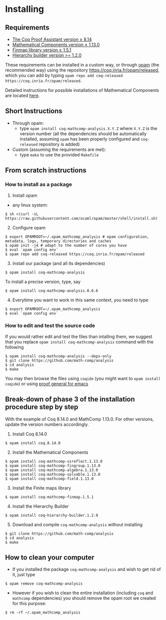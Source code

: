 # Installing

## Requirements

- [The Coq Proof Assistant version ≥ 8.14](https://coq.inria.fr)
- [Mathematical Components version ≥ 1.13.0](https://github.com/math-comp/math-comp)
- [Finmap library version ≥ 1.5.1](https://github.com/math-comp/finmap)
- [Hierarchy builder version >= 1.2.0](https://github.com/math-comp/hierarchy-builder)

These requirements can be installed in a custom way, or through
[opam](https://opam.ocaml.org/) (the recommended way) using
the repository https://coq.inria.fr/opam/released, which you can add by typing
`opam repo add coq-released https://coq.inria.fr/opam/released`.

Detailed instructions for possible installations of Mathematical Components are located
[here](https://github.com/math-comp/math-comp/blob/master/INSTALL.md).

## Short Instructions

- Through opam:
  + type `opam install coq-mathcomp-analysis.X.Y.Z` where `X.Y.Z` is the version number
    (all the dependencies should be automatically installed, assuming `opam` has been properly
    configured and `coq-released` repository is added)
- Custom (assuming the requirements are met):
  + type `make` to use the provided `Makefile`

## From scratch instructions

### How to install as a package

1. Install opam
- any linux system:
```
$ sh <(curl -sL https://raw.githubusercontent.com/ocaml/opam/master/shell/install.sh)
```

2. Configure opam
```
$ export OPAMROOT=~/.opam_mathcomp_analysis # opam configuration, metadata, logs, temporary directories and caches
$ opam init -j4 # adapt to the number of cores you have
$ eval `opam config env`
$ opam repo add coq-released https://coq.inria.fr/opam/released
```
3. Install our package (and all its dependencies)
```
$ opam install coq-mathcomp-analysis
```
To install a precise version, type, say
```
$ opam install coq-mathcomp-analysis.0.6.6
```
4. Everytime you want to work in this same context, you need to type
```
$ export OPAMROOT=~/.opam_mathcomp_analysis 
$ eval `opam config env`
```

### How to edit and test the source code

If you would rather edit and test the files than intalling them, we suggest that you replace
`opam install coq-mathcomp-analysis` command with the following
```
$ opam install coq-mathcomp-analysis --deps-only
$ git clone https://github.com/math-comp/analysis
$ cd analysis
$ make
```
You may then browse the files using `coqide` (you might want to `opam install coqide`) or
using [proof general for emacs](https://github.com/ProofGeneral/PG)

## Break-down of phase 3 of the installation procedure step by step

With the example of Coq 8.14.0 and MathComp 1.13.0. For other versions, update the
version numbers accordingly.

1. Install Coq 8.14.0
```
$ opam install coq.8.14.0
```
2. Install the Mathematical Components
```
$ opam install coq-mathcomp-ssreflect.1.13.0
$ opam install coq-mathcomp-fingroup.1.13.0
$ opam install coq-mathcomp-algebra.1.13.0
$ opam install coq-mathcomp-solvable.1.13.0
$ opam install coq-mathcomp-field.1.13.0
```
3. Install the Finite maps library
```
$ opam install coq-mathcomp-finmap.1.5.1
```
4. Install the Hierarchy Builder
```
$ opam install coq-hierarchy-builder.1.2.0
```
5. Download and compile `coq-mathcomp-analysis` without installing
```
$ git clone https://github.com/math-comp/analysis
$ cd analysis
$ make
```

## How to clean your computer

- If you installed the package `coq-mathcomp-analysis` and wish to get rid of it, just type
```
$ opam remove coq-mathcomp-analysis
```
- However if you wish to clean the entire installation (including `coq` and `mathcomp` dependencies)
  you should remove the opam root we created for this purpose:
```
$ rm -rf ~/.opam_mathcomp_analysis
```
